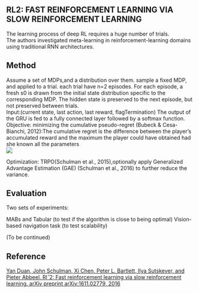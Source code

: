 RL2: FAST REINFORCEMENT LEARNING VIA SLOW REINFORCEMENT LEARNING
---------
The learning process of deep RL requires a huge number of trials.   
The authors investigated meta-learning in reinforcement-learning domains using traditional RNN architectures. 

Method
---------
Assume a set of MDPs,and a distribution over them. sample a fixed MDP, and applied to a trial. each trial have n=2 episodes. 
For each episode, a fresh s0 is drawn from the initial state distribution specific to the corresponding MDP. The hidden state is preserved to the next episode, but not preserved between trials.  
Input:(current state, last action, last reward, flagTermination)
The output of the GRU is fed to a fully connected layer followed by a softmax function.
Objective: minimizing the cumulative pseudo-regret (Bubeck & Cesa-Bianchi, 2012):The cumulative regret is the difference between the player’s accumulated reward and the maximum the player could have obtained had she known all the parameters  
![](https://image.slidesharecdn.com/nips2016sharingpart2-170422013135/95/nips-2016-sharing-rl-and-others-33-638.jpg?cb=1492824941)

Optimization: TRPO(Schulman et al., 2015),optionally apply Generalized Advantage Estimation (GAE) (Schulman et al., 2016) to further reduce the variance.  

Evaluation
------------
Two sets of experiments:

MABs and Tabular (to test if the algorithm is close to being optimal)
Vision-based navigation task (to test scalability)

(To be continued)  

Reference
----
[Yan Duan, John Schulman, Xi Chen, Peter L. Bartlett, Ilya Sutskever, and Pieter Abbeel. Rl$ˆ2$:
Fast reinforcement learning via slow reinforcement learning. arXiv preprint arXiv:1611.02779,
2016](https://arxiv.org/pdf/1611.02779.pdf)
